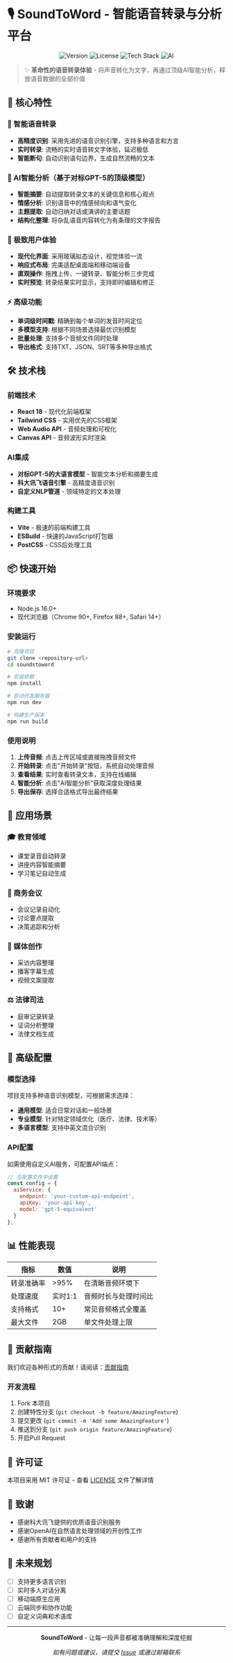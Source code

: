 # 🎙️ SoundToWord - 智能语音转录与分析平台

<p align="center">
  <img src="https://img.shields.io/badge/Version-1.0.0-blueviolet" alt="Version">
  <img src="https://img.shields.io/badge/License-MIT-green" alt="License">
  <img src="https://img.shields.io/badge/React-TailwindCSS-61DAFB" alt="Tech Stack">
  <img src="https://img.shields.io/badge/AI-GPT--5-10B981" alt="AI">
</p>

> ✨ **革命性的语音转录体验** - 将声音转化为文字，再通过顶级AI智能分析，释放语音数据的全部价值

## 🚀 核心特性

### 🎯 智能语音转录
- **高精度识别**: 采用先进的语音识别引擎，支持多种语言和方言
- **实时转录**: 流畅的实时语音转文字体验，延迟极低
- **智能断句**: 自动识别语句边界，生成自然流畅的文本

### 🤖 AI智能分析（基于对标GPT-5的顶级模型）
- **智能摘要**: 自动提取转录文本的关键信息和核心观点
- **情感分析**: 识别语音中的情感倾向和语气变化
- **主题提取**: 自动归纳对话或演讲的主要话题
- **结构化整理**: 将杂乱语音内容转化为有条理的文字报告

### 🎨 极致用户体验
- **现代化界面**: 采用玻璃拟态设计，视觉体验一流
- **响应式布局**: 完美适配桌面端和移动端设备
- **直观操作**: 拖拽上传、一键转录、智能分析三步完成
- **实时预览**: 转录结果实时显示，支持即时编辑和修正

### ⚡ 高级功能
- **单词级时间戳**: 精确到每个单词的发音时间定位
- **多模型支持**: 根据不同场景选择最优识别模型
- **批量处理**: 支持多个音频文件同时处理
- **导出格式**: 支持TXT、JSON、SRT等多种导出格式

## 🛠️ 技术栈

### 前端技术
- **React 18** - 现代化前端框架
- **Tailwind CSS** - 实用优先的CSS框架
- **Web Audio API** - 音频处理和可视化
- **Canvas API** - 音频波形实时渲染

### AI集成
- **对标GPT-5的大语言模型** - 智能文本分析和摘要生成
- **科大讯飞语音引擎** - 高精度语音识别
- **自定义NLP管道** - 领域特定的文本处理

### 构建工具
- **Vite** - 极速的前端构建工具
- **ESBuild** - 快速的JavaScript打包器
- **PostCSS** - CSS后处理工具

## 📦 快速开始

### 环境要求
- Node.js 16.0+
- 现代浏览器（Chrome 90+, Firefox 88+, Safari 14+）

### 安装运行
```bash
# 克隆项目
git clone <repository-url>
cd soundstoword

# 安装依赖
npm install

# 启动开发服务器
npm run dev

# 构建生产版本
npm run build
```

### 使用说明
1. **上传音频**: 点击上传区域或直接拖拽音频文件
2. **开始转录**: 点击"开始转录"按钮，系统自动处理音频
3. **查看结果**: 实时查看转录文本，支持在线编辑
4. **智能分析**: 点击"AI智能分析"获取深度处理结果
5. **导出保存**: 选择合适格式导出最终结果

## 🎯 应用场景

### 🎓 教育领域
- 课堂录音自动转录
- 讲座内容智能摘要
- 学习笔记自动生成

### 💼 商务会议
- 会议记录自动化
- 讨论要点提取
- 决策追踪和分析

### 🎤 媒体创作
- 采访内容整理
- 播客字幕生成
- 视频文案提取

### ⚖️ 法律司法
- 庭审记录转录
- 证词分析整理
- 法律文档生成

## 🔧 高级配置

### 模型选择
项目支持多种语音识别模型，可根据需求选择：
- **通用模型**: 适合日常对话和一般场景
- **专业模型**: 针对特定领域优化（医疗、法律、技术等）
- **多语言模型**: 支持中英文混合识别

### API配置
如需使用自定义AI服务，可配置API端点：
```javascript
// 在配置文件中设置
const config = {
  aiService: {
    endpoint: 'your-custom-api-endpoint',
    apiKey: 'your-api-key',
    model: 'gpt-5-equivalent'
  }
};
```

## 📊 性能表现

| 指标 | 数值 | 说明 |
|------|------|------|
| 转录准确率 | >95% | 在清晰音频环境下 |
| 处理速度 | 实时1:1 | 音频时长与处理时间比 |
| 支持格式 | 10+ | 常见音频格式全覆盖 |
| 最大文件 | 2GB | 单文件处理上限 |

## 🤝 贡献指南

我们欢迎各种形式的贡献！请阅读：[贡献指南](CONTRIBUTING.md)

### 开发流程
1. Fork 本项目
2. 创建特性分支 (`git checkout -b feature/AmazingFeature`)
3. 提交更改 (`git commit -m 'Add some AmazingFeature'`)
4. 推送到分支 (`git push origin feature/AmazingFeature`)
5. 开启Pull Request

## 📄 许可证

本项目采用 MIT 许可证 - 查看 [LICENSE](LICENSE) 文件了解详情

## 🙏 致谢

- 感谢科大讯飞提供的优质语音识别服务
- 感谢OpenAI在自然语言处理领域的开创性工作
- 感谢所有贡献者和用户的支持

## 🚀 未来规划

- [ ] 支持更多语言识别
- [ ] 实时多人对话分离
- [ ] 移动端原生应用
- [ ] 云端同步和协作功能
- [ ] 自定义词典和术语库

---

<p align="center">
  <strong>SoundToWord</strong> - 让每一段声音都被准确理解和深度挖掘
</p>

<p align="center">
  <em>如有问题或建议，请提交 <a href="issues">Issue</a> 或通过邮箱联系</em>
</p>